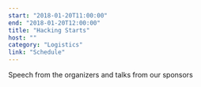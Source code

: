 ```yaml
---
start: "2018-01-20T11:00:00"
end: "2018-01-20T12:00:00"
title: "Hacking Starts"
host: ""
category: "Logistics"
link: "Schedule"
---
```

Speech from the organizers and talks from our sponsors

